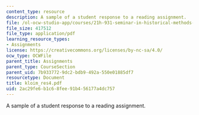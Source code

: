 ```yaml
---
content_type: resource
description: A sample of a student response to a reading assignment.
file: /ol-ocw-studio-app/courses/21h-931-seminar-in-historical-methods-spring-2004/2ac29fe6b1c68fee91b456177a4dc757_kloim_res4.pdf
file_size: 417512
file_type: application/pdf
learning_resource_types:
- Assignments
license: https://creativecommons.org/licenses/by-nc-sa/4.0/
ocw_type: OCWFile
parent_title: Assignments
parent_type: CourseSection
parent_uid: 7b933772-9dc2-bdb9-492a-550e01885df7
resourcetype: Document
title: kloim_res4.pdf
uid: 2ac29fe6-b1c6-8fee-91b4-56177a4dc757
---
```

A sample of a student response to a reading assignment.